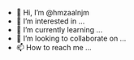 - 👋 Hi, I’m @hmzaalnjm
- 👀 I’m interested in ...
- 🌱 I’m currently learning ...
- 💞️ I’m looking to collaborate on ...
- 📫 How to reach me ...

<!---
hmzaalnjm/hmzaalnjm is a ✨ special ✨ repository because its `README.md` (this file) appears on your GitHub profile.
You can click the Preview link to take a look at your changes.
--->
